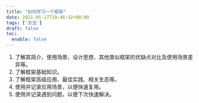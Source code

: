 ```yaml
---
title: "如何学习一个框架"
date: 2021-05-17T19:46:32+08:00
tags: ['方法']
draft: false
toc:
  enable: false
---
```


1. 了解其简介、使用场景、设计思想、其他类似框架的优缺点对比及使用场景差异等。
2. 了解框架基础知识。
3. 了解框架高级应用、最佳实践、相关生态等。
4. 使用并记录应用场景，以便快速复用。
5. 使用并记录遇到问题，以便下次快速解决。

